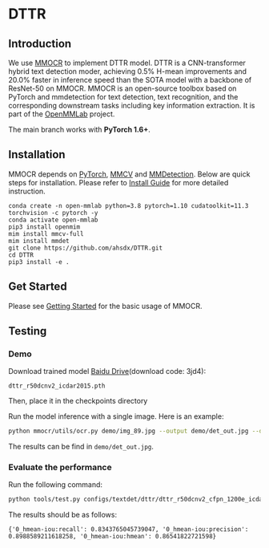 # DTTR

## Introduction

We use [MMOCR](https://github.com/open-mmlab/mmocr) to implement DTTR model. DTTR is a CNN-transformer hybrid text detection moder, achieving 0.5% H-mean improvements and 20.0% faster in inference speed than the SOTA model with a backbone of ResNet-50 on MMOCR. MMOCR is an open-source toolbox based on PyTorch and mmdetection for text detection, text recognition, and the corresponding downstream tasks including key information extraction. It is part of the [OpenMMLab](https://openmmlab.com/) project.

The main branch works with **PyTorch 1.6+**.

## Installation

MMOCR depends on [PyTorch](https://pytorch.org/), [MMCV](https://github.com/open-mmlab/mmcv) and [MMDetection](https://github.com/open-mmlab/mmdetection).
Below are quick steps for installation.
Please refer to [Install Guide](https://mmocr.readthedocs.io/en/latest/install.html) for more detailed instruction.

```shell
conda create -n open-mmlab python=3.8 pytorch=1.10 cudatoolkit=11.3 torchvision -c pytorch -y
conda activate open-mmlab
pip3 install openmim
mim install mmcv-full
mim install mmdet
git clone https://github.com/ahsdx/DTTR.git
cd DTTR
pip3 install -e .
```

## Get Started

Please see [Getting Started](https://mmocr.readthedocs.io/en/latest/getting_started.html) for the basic usage of MMOCR.

## Testing

### Demo

Download trained model [Baidu Drive](https://pan.baidu.com/s/1dDMcijm5PDxG2Pt392eLHQ)(download code: 3jd4):

```
dttr_r50dcnv2_icdar2015.pth
```

Then, place it in the checkpoints directory

Run the model inference with a single image. Here is an example:

```bash
python mmocr/utils/ocr.py demo/img_89.jpg --output demo/det_out.jpg --det DTTR_r50 --recog None --export demo/ --det_ckpt checkpoints/dttr_r50dcnv2_icdar2015.pth
```

The results can be find in `demo/det_out.jpg`.

### Evaluate the performance

Run the following command: 

```bash
python tools/test.py configs/textdet/dttr/dttr_r50dcnv2_cfpn_1200e_icdar2015.py checkpoints/dttr_r50dcnv2_icdar2015.pth --eval hmean-iou
```

The results should be as follows:

`{'0_hmean-iou:recall': 0.8343765045739047, '0_hmean-iou:precision': 0.8988589211618258, '0_hmean-iou:hmean': 0.86541822721598}`

